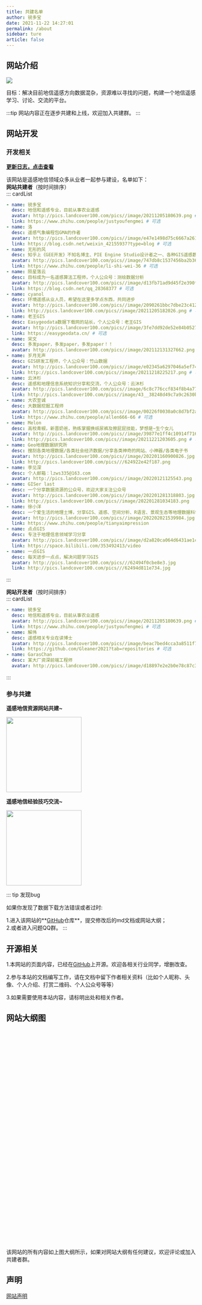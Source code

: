 ```yaml
---
title: 共建名单
author: 锐多宝
date: 2021-11-22 14:27:01
permalink: /about
sidebar: ture
article: false
---
```


## 网站介绍
![](../.vuepress/public/javascript-illustration.png)


目标：解决目前地信遥感方向数据混杂，资源难以寻找的问题，构建一个地信遥感学习、讨论、交流的平台。



:::tip
网站内容正在逐步共建和上线，欢迎加入共建群。
:::

## 网站开发

### 开发相关

[**更新日志，点击查看**](https://github.com/ruiduobao/gisrsdata.com/commits)

该网站是遥感地信领域众多从业者一起参与建设，名单如下：  
**网站共建者**（按时间排序）  
::: cardList
```yaml
- name: 锐多宝
  desc: 地信和遥感专业，目前从事农业遥感
  avatar: http://pics.landcover100.com/pics//image/20211205180639.png # 可选
  link: https://www.zhihu.com/people/justyoufengmei # 可选
- name: 洛 
  desc: 遥感气象编程包GMA的作者
  avatar: http://pics.landcover100.com/pics//image/e47e1498d75c6667a2615df2be37339f_1.jpg # 可选
  link: https://blog.csdn.net/weixin_42155937?type=blog # 可选
- name: 无形的风
  desc: 知乎上《GEE开发》不知名博主、PIE Engine Studio设计者之一、各种GIS遥感数据收集狂
  avatar: http://pics.landcover100.com/pics//image/747db8c1537456ba2b36894be8bef617_1.jpg # 可选
  link: https://www.zhihu.com/people/li-shi-wei-36 # 可选
- name: 陨星落云
  desc: 目标成为一名遥感算法工程师，个人公众号：测绘数据分析
  avatar: http://pics.landcover100.com/pics//image/d13fb71ad9d45f2e390f6185af426c71_1.jpg # 可选
  link: https://blog.csdn.net/qq_28368377 # 可选
- name: cyanol
  desc: 环境遥感从业人员，希望在这里多学点东西，共同进步
  avatar: http://pics.landcover100.com/pics//image/2090261bbc7dbe23c4124ff992c8f0d9_1.jpg # 可选
  link: http://pics.landcover100.com/pics//image/20211205182026.png # 可选
- name: 老王GIS
  desc: Easygeodata数据下载网的站长，个人公众号：老王GIS
  avatar: http://pics.landcover100.com/pics//image/3fe7dd92de52e84b0527c79b0fd69ab3_1.jpg # 可选
  link: https://easygeodata.cn/ # 可选
- name: 宋文
  desc: 多发paper，多发paper，多发paper！！
  avatar: http://pics.landcover100.com/pics//image/202112131327662.png # 可选
- name: 岁月无声
  desc: GIS研发工程师，个人公众号：竹山数据
  avatar: http://pics.landcover100.com/pics//image/e02345a6297046a5ef74447087928a8b_1.jpg # 可选
  link: http://pics.landcover100.com/pics//image/20211218225217.png # 可选
- name: 云沐杉
  desc: 遥感和地理信息系统知识分享和交流，个人公众号：云沐杉
  avatar: http://pics.landcover100.com/pics//image/6c8c776ccf834f8b4a77ab975b4fc165_1.jpg # 可选
  link: http://pics.landcover100.com/pics//image/43__38248d49c7a9c2630b57dcc34f626f1b_68be60eb9f5ddb9c7bff2857c1f8a619.png # 可选
- name: 大农至诚
  desc: 大数据挖掘工程师
  avatar: http://pics.landcover100.com/pics//image/00226f0030a0c8d7bf2a64f2ae86b804_1.jpg # 可选
  link: https://www.zhihu.com/people/allen666-66 # 可选
- name: Melon
  desc: 高校青椒，新晋奶爸，熟练掌握换纸尿裤及擦屁屁技能，梦想是~生个女儿
  avatar: http://pics.landcover100.com/pics//image/39877e1ff4c10914f716d0b7709ec9c8_1.jpg # 可选
  link: http://pics.landcover100.com/pics//image/20211221203605.png # 可选
- name: Geo地理数据研究所
  desc: 搜刮各类地理数据/各类社会经济数据/分享各类神奇的网站、小神器/各类电子书
  avatar: http://pics.landcover100.com/pics//image/202201160900826.jpg
  link: http://pics.landcover100.com/pics///624922e42f187.png
- name: 李见深
  desc: 个人邮箱：lzws335@163.com
  avatar: http://pics.landcover100.com/pics//image/20220121125543.png
- name: GISer last
  desc: 一个分享数据资源的公众号，欢迎大家关注公众号
  avatar: http://pics.landcover100.com/pics//image/202201281318803.jpg
  link: http://pics.landcover100.com/pics//image/202201281034183.png
- name: 徐小洋
  desc: 一个爱生活的地理土博，分享GIS、遥感、空间分析、R语言、景观生态等地理数据科学实操教程、经典文献、数据资源
  avatar: http://pics.landcover100.com/pics//image/202202021539984.jpg
  link: https://www.zhihu.com/people/tianyaimpression
- name: 点点GIS
  desc: 专注于地理信息领域学习分享
  avatar: http://pics.landcover100.com/pics//image/d2a820ca064d6431ae1c8f24eda8886a.jpg
  link: https://space.bilibili.com/353492413/video
- name: 一点GIS
  desc: 每天进步一点点，解决问题学习GIS
  avatar: http://pics.landcover100.com/pics///62494f0cbe8e3.jpg
  link: http://pics.landcover100.com/pics///62494d811e734.jpg
```
:::


**网站开发者**（按时间排序）  
::: cardList
```yaml
- name: 锐多宝
  desc: 地信和遥感专业，目前从事农业遥感
  avatar: http://pics.landcover100.com/pics//image/20211205180639.png # 可选
  link: https://www.zhihu.com/people/justyoufengmei # 可选
- name: 解伟
  desc: 遥感相关专业在读博士
  avatar: http://pics.landcover100.com/pics//image/beac7bed4cca3a8511f7c54dfaed4af8_1.jpg # 可选
  link: https://github.com/Gleaner2021?tab=repositories # 可选
- name: GarasChan
  desc: 某大厂资深前端工程师
  avatar: http://pics.landcover100.com/pics//image/d18897e2e2b0e78c87c34b92f5c27789_1.jpg # 可选
```
:::

### 参与共建

**遥感地信资源网站共建~**
  
<img src="http://pics.landcover100.com/pics//image/714e0a809012b96ce1ac5b03cdb5bb7.jpg" height="200" width="200" >

**遥感地信经验技巧交流~** 
  
<img src="http://pics.landcover100.com/pics//image/25c1c0d31c72ee3a13c658c994e8283.jpg" height="200" width="200">  

::: tip
发现bug

如果你发现了数据下载方法错误或者过时:

1.进入该网站的**[GitHub](https://github.com/ruiduobao/ruiduobao.com.git)仓库**，提交修改后的md文档或网站大纲；  
2.或者进入问题QQ群。
:::


## 开源相关

1.本网站的页面内容，已经在[GitHub](https://github.com/ruiduobao/gisrsdata.com)上开源。欢迎各相关行业同学，增删改查。

2.参与本站的文档编写工作，请在文档中留下作者相关资料（比如个人昵称、头像、个人介绍、打赏二维码、个人公众号等等）

3.如果需要使用本站内容，请标明出处和相关作者。
## 网站大纲图
  <iframe :src="$withBase('/markmap/gisrsmindmap.html')" width="100%" height="580" frameborder="0" scrolling="No" leftmargin="0" topmargin="0"></iframe>
该网站的所有内容如上图大纲所示，如果对网站大纲有任何建议，欢迎评论或加入共建者群。


## 声明
[网站声明](http://pics.landcover100.com/pics//image/20211114174754.png)
